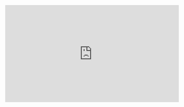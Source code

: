 <iframe width="560" height="315" src="https://www.youtube.com/watch?v=4SvY2B0_JhE&t=23s" frameborder="0" allowfullscreen></iframe>
